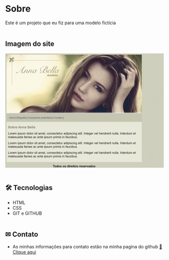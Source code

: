 # Sobre
Este é um projeto que eu fiz para uma modelo fictícia
<br><br>

## Imagem do site
![preview](img/img-site.png)
<br><br>

## 🛠 Tecnologias
- HTML
- CSS
- GIT e GITHUB
<br><br>

## ✉ Contato

- As minhas informações para contato estão na minha pagina do github
[🔗 Clique aqui](https://github.com/JonasWGDev)

